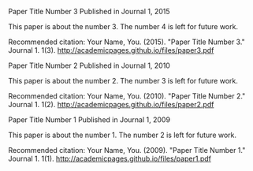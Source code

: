 Paper Title Number 3
Published in Journal 1, 2015

This paper is about the number 3. The number 4 is left for future work.

Recommended citation: Your Name, You. (2015). "Paper Title Number 3." Journal 1. 1(3). http://academicpages.github.io/files/paper3.pdf

Paper Title Number 2
Published in Journal 1, 2010

This paper is about the number 2. The number 3 is left for future work.

Recommended citation: Your Name, You. (2010). "Paper Title Number 2." Journal 1. 1(2). http://academicpages.github.io/files/paper2.pdf

Paper Title Number 1
Published in Journal 1, 2009

This paper is about the number 1. The number 2 is left for future work.

Recommended citation: Your Name, You. (2009). "Paper Title Number 1." Journal 1. 1(1). http://academicpages.github.io/files/paper1.pdf